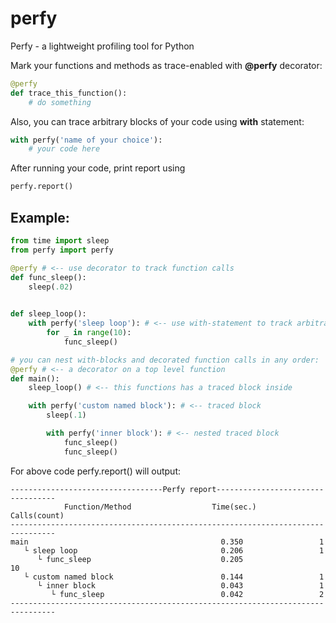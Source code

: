 # perfy
Perfy - a lightweight profiling tool for Python

Mark your functions and methods as trace-enabled with **@perfy** decorator:
```python
@perfy
def trace_this_function():
    # do something
```
Also, you can trace arbitrary blocks of your code using **with** statement:
```python
with perfy('name of your choice'):
    # your code here
```

After running your code, print report using
```python
perfy.report()
```

## Example:
```python
from time import sleep
from perfy import perfy

@perfy # <-- use decorator to track function calls
def func_sleep():
    sleep(.02)
    

def sleep_loop():
    with perfy('sleep loop'): # <-- use with-statement to track arbitrary block of code
        for _ in range(10):
            func_sleep()

# you can nest with-blocks and decorated function calls in any order:
@perfy # <-- a decorator on a top level function
def main():
    sleep_loop() # <-- this functions has a traced block inside

    with perfy('custom named block'): # <-- traced block
        sleep(.1)

        with perfy('inner block'): # <-- nested traced block
            func_sleep()
            func_sleep() 
```
For above code perfy.report() will output:
```
----------------------------------Perfy report----------------------------------
            Function/Method                  Time(sec.)         Calls(count)    
--------------------------------------------------------------------------------
main                                           0.350                 1          
   └ sleep loop                                0.206                 1          
      └ func_sleep                             0.205                 10         
   └ custom named block                        0.144                 1          
      └ inner block                            0.043                 1          
         └ func_sleep                          0.042                 2          
--------------------------------------------------------------------------------
```

